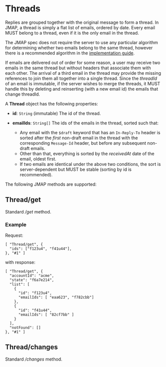 # Threads

Replies are grouped together with the original message to form a thread. In JMAP, a thread is simply a flat list of emails, ordered by date. Every email MUST belong to a thread, even if it is the only email in the thread.

The JMAP spec does not require the server to use any particular algorithm for determining whether two emails belong to the same thread, however there is a recommended algorithm in the [implementation guide](server.html).

If emails are delivered out of order for some reason, a user may receive two emails in the same thread but without headers that associate them with each other. The arrival of a third email in the thread may provide the missing references to join them all together into a single thread. Since the *threadId* of an email is immutable, if the server wishes to merge the threads, it MUST handle this by deleting and reinserting (with a new email id) the emails that change threadId.

A **Thread** object has the following properties:

- **id**: `String` (immutable)
  The id of the thread.
- **emailIds**: `String[]`
  The ids of the emails in the thread, sorted such that:

    - Any email with the `$draft` keyword that has an `In-Reply-To` header is sorted after the *first* non-draft email in the thread with the corresponding `Message-Id` header, but before any subsequent non-draft emails.
    - Other than that, everything is sorted by the *receivedAt* date of the email, oldest first.
    - If two emails are identical under the above two conditions, the sort is server-dependent but MUST be stable (sorting by id is recommended).

The following JMAP methods are supported:

## Thread/get

Standard */get* method.

### Example

Request:

    [ "Thread/get", {
      "ids": ["f123u4", "f41u44"],
    }, "#1" ]

with response:

    [ "Thread/get", {
      "accountId": "acme",
      "state": "f6a7e214",
      "list": [
        {
          "id": "f123u4",
          "emailIds": [ "eaa623", "f782cbb"]
        },
        {
          "id": "f41u44",
          "emailIds": [ "82cf7bb" ]
        }
      ],
      "notFound": []
    }, "#1" ]

## Thread/changes

Standard */changes* method.
